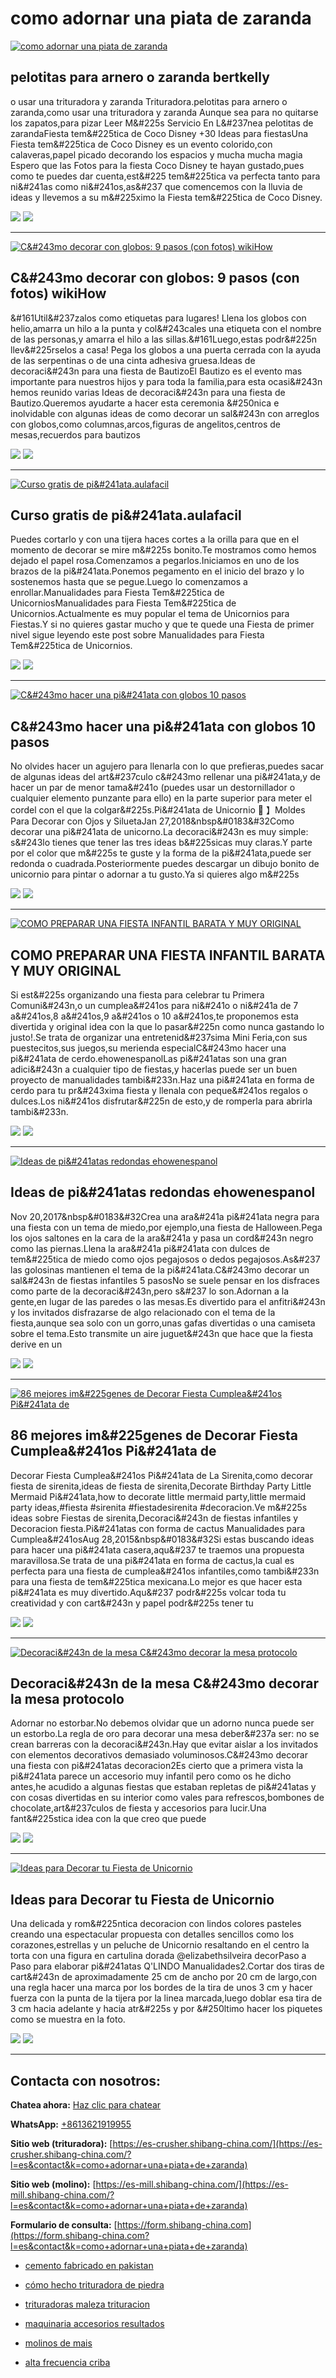 # como adornar una piata de zaranda

<a href="https://swt.shibang-china.com/?l=es&img&k=como+adornar+una+piata+de+zaranda" target="_blank">![como adornar una piata de zaranda](http://static.shibang-china.com/all-800x300/20.jpg)</a>

## pelotitas para arnero o zaranda bertkelly
o usar una trituradora y zaranda Trituradora.pelotitas para arnero o zaranda,como usar una trituradora y zaranda Aunque sea para no quitarse los zapatos,para pizar Leer M&#225s Servicio En L&#237nea pelotitas de zarandaFiesta tem&#225tica de Coco Disney +30 Ideas para fiestasUna Fiesta tem&#225tica de Coco Disney es un evento colorido,con calaveras,papel picado decorando los espacios y mucha mucha magia Espero que las Fotos para la fiesta Coco Disney te hayan gustado,pues como te puedes dar cuenta,est&#225 tem&#225tica va perfecta tanto para ni&#241as como ni&#241os,as&#237 que comencemos con la lluvia de ideas y llevemos a su m&#225ximo la Fiesta tem&#225tica de Coco Disney.


<a href="https://whatsapp.shibangsoft.com/WhatsApp.php" target="_blank" title="WhatsApp">![](http://static.shibang-china.com/icon/whatsapp.png)</a> <a href="https://swt.shibang-china.com/?l=es&icon&k=como+adornar+una+piata+de+zaranda" target="_blank">![](http://static.shibang-china.com/icon/chat-es.png)</a>

---

<a href="https://swt.shibang-china.com/?l=es&img&k=como+adornar+una+piata+de+zaranda" target="_blank">![C&#243mo decorar con globos: 9 pasos (con fotos) wikiHow](http://static.shibang-china.com/all-800x300/242.jpg)</a>

## C&#243mo decorar con globos: 9 pasos (con fotos) wikiHow
&#161Util&#237zalos como etiquetas para lugares! Llena los globos con helio,amarra un hilo a la punta y col&#243cales una etiqueta con el nombre de las personas,y amarra el hilo a las sillas.&#161Luego,estas podr&#225n llev&#225rselos a casa! Pega los globos a una puerta cerrada con la ayuda de las serpentinas o de una cinta adhesiva gruesa.Ideas de decoraci&#243n para una fiesta de BautizoEl Bautizo es el evento mas importante para nuestros hijos y para toda la familia,para esta ocasi&#243n hemos reunido varias Ideas de decoraci&#243n para una fiesta de Bautizo.Queremos ayudarte a hacer esta ceremonia &#250nica e inolvidable con algunas ideas de como decorar un sal&#243n con arreglos con globos,como columnas,arcos,figuras de angelitos,centros de mesas,recuerdos para bautizos


<a href="https://whatsapp.shibangsoft.com/WhatsApp.php" target="_blank" title="WhatsApp">![](http://static.shibang-china.com/icon/whatsapp.png)</a> <a href="https://swt.shibang-china.com/?l=es&icon&k=como+adornar+una+piata+de+zaranda" target="_blank">![](http://static.shibang-china.com/icon/chat-es.png)</a>

---

<a href="https://swt.shibang-china.com/?l=es&img&k=como+adornar+una+piata+de+zaranda" target="_blank">![Curso gratis de pi&#241ata.aulafacil](http://static.shibang-china.com/all-800x300/1127.jpg)</a>

## Curso gratis de pi&#241ata.aulafacil
Puedes cortarlo y con una tijera haces cortes a la orilla para que en el momento de decorar se mire m&#225s bonito.Te mostramos como hemos dejado el papel rosa.Comenzamos a pegarlos.Iniciamos en uno de los brazos de la pi&#241ata.Ponemos pegamento en el inicio del brazo y lo sostenemos hasta que se pegue.Luego lo comenzamos a enrollar.Manualidades para Fiesta Tem&#225tica de UnicorniosManualidades para Fiesta Tem&#225tica de Unicornios.Actualmente es muy popular el tema de Unicornios para Fiestas.Y si no quieres gastar mucho y que te quede una Fiesta de primer nivel sigue leyendo este post sobre Manualidades para Fiesta Tem&#225tica de Unicornios.


<a href="https://whatsapp.shibangsoft.com/WhatsApp.php" target="_blank" title="WhatsApp">![](http://static.shibang-china.com/icon/whatsapp.png)</a> <a href="https://swt.shibang-china.com/?l=es&icon&k=como+adornar+una+piata+de+zaranda" target="_blank">![](http://static.shibang-china.com/icon/chat-es.png)</a>

---

<a href="https://swt.shibang-china.com/?l=es&img&k=como+adornar+una+piata+de+zaranda" target="_blank">![C&#243mo hacer una pi&#241ata con globos 10 pasos](http://static.shibang-china.com/all-800x300/1183.jpg)</a>

## C&#243mo hacer una pi&#241ata con globos 10 pasos
No olvides hacer un agujero para llenarla con lo que prefieras,puedes sacar de algunas ideas del art&#237culo c&#243mo rellenar una pi&#241ata,y de hacer un par de menor tama&#241o (puedes usar un destornillador o cualquier elemento punzante para ello) en la parte superior para meter el cordel con el que la colgar&#225s.Pi&#241ata de Unicornio 🦄 】Moldes Para Decorar con Ojos y SiluetaJan 27,2018&nbsp&#0183&#32Como decorar una pi&#241ata de unicorno.La decoraci&#243n es muy simple: s&#243lo tienes que tener las tres ideas b&#225sicas muy claras.Y parte por el color que m&#225s te guste y la forma de la pi&#241ata,puede ser redonda o cuadrada.Posteriormente puedes descargar un dibujo bonito de unicornio para pintar o adornar a tu gusto.Ya si quieres algo m&#225s


<a href="https://whatsapp.shibangsoft.com/WhatsApp.php" target="_blank" title="WhatsApp">![](http://static.shibang-china.com/icon/whatsapp.png)</a> <a href="https://swt.shibang-china.com/?l=es&icon&k=como+adornar+una+piata+de+zaranda" target="_blank">![](http://static.shibang-china.com/icon/chat-es.png)</a>

---

<a href="https://swt.shibang-china.com/?l=es&img&k=como+adornar+una+piata+de+zaranda" target="_blank">![COMO PREPARAR UNA FIESTA INFANTIL BARATA Y MUY ORIGINAL](http://static.shibang-china.com/all-800x300/1290.jpg)</a>

## COMO PREPARAR UNA FIESTA INFANTIL BARATA Y MUY ORIGINAL
Si est&#225s organizando una fiesta para celebrar tu Primera Comuni&#243n,o un cumplea&#241os para ni&#241o o ni&#241a de 7 a&#241os,8 a&#241os,9 a&#241os o 10 a&#241os,te proponemos esta divertida y original idea con la que lo pasar&#225n como nunca gastando lo justo!.Se trata de organizar una entretenid&#237sima Mini Feria,con sus puestecitos,sus juegos,su merienda especialC&#243mo hacer una pi&#241ata de cerdo.ehowenespanolLas pi&#241atas son una gran adici&#243n a cualquier tipo de fiestas,y hacerlas puede ser un buen proyecto de manualidades tambi&#233n.Haz una pi&#241ata en forma de cerdo para tu pr&#243xima fiesta y llenala con peque&#241os regalos o dulces.Los ni&#241os disfrutar&#225n de esto,y de romperla para abrirla tambi&#233n.


<a href="https://whatsapp.shibangsoft.com/WhatsApp.php" target="_blank" title="WhatsApp">![](http://static.shibang-china.com/icon/whatsapp.png)</a> <a href="https://swt.shibang-china.com/?l=es&icon&k=como+adornar+una+piata+de+zaranda" target="_blank">![](http://static.shibang-china.com/icon/chat-es.png)</a>

---

<a href="https://swt.shibang-china.com/?l=es&img&k=como+adornar+una+piata+de+zaranda" target="_blank">![Ideas de pi&#241atas redondas ehowenespanol](http://static.shibang-china.com/all-800x300/747.jpg)</a>

## Ideas de pi&#241atas redondas ehowenespanol
Nov 20,2017&nbsp&#0183&#32Crea una ara&#241a pi&#241ata negra para una fiesta con un tema de miedo,por ejemplo,una fiesta de Halloween.Pega los ojos saltones en la cara de la ara&#241a y pasa un cord&#243n negro como las piernas.Llena la ara&#241a pi&#241ata con dulces de tem&#225tica de miedo como ojos pegajosos o dedos pegajosos.As&#237 las golosinas mantienen el tema de la pi&#241ata.C&#243mo decorar un sal&#243n de fiestas infantiles 5 pasosNo se suele pensar en los disfraces como parte de la decoraci&#243n,pero s&#237 lo son.Adornan a la gente,en lugar de las paredes o las mesas.Es divertido para el anfitri&#243n y los invitados disfrazarse de algo relacionado con el tema de la fiesta,aunque sea solo con un gorro,unas gafas divertidas o una camiseta sobre el tema.Esto transmite un aire juguet&#243n que hace que la fiesta derive en un


<a href="https://whatsapp.shibangsoft.com/WhatsApp.php" target="_blank" title="WhatsApp">![](http://static.shibang-china.com/icon/whatsapp.png)</a> <a href="https://swt.shibang-china.com/?l=es&icon&k=como+adornar+una+piata+de+zaranda" target="_blank">![](http://static.shibang-china.com/icon/chat-es.png)</a>

---

<a href="https://swt.shibang-china.com/?l=es&img&k=como+adornar+una+piata+de+zaranda" target="_blank">![86 mejores im&#225genes de Decorar Fiesta Cumplea&#241os Pi&#241ata de](http://static.shibang-china.com/all-800x300/1129.jpg)</a>

## 86 mejores im&#225genes de Decorar Fiesta Cumplea&#241os Pi&#241ata de
Decorar Fiesta Cumplea&#241os Pi&#241ata de La Sirenita,como decorar fiesta de sirenita,ideas de fiesta de sirenita,Decorate Birthday Party Little Mermaid Pi&#241ata,how to decorate little mermaid party,little mermaid party ideas,#fiesta #sirenita #fiestadesirenita #decoracion.Ve m&#225s ideas sobre Fiestas de sirenita,Decoraci&#243n de fiestas infantiles y Decoracion fiesta.Pi&#241atas con forma de cactus Manualidades para Cumplea&#241osAug 28,2015&nbsp&#0183&#32Si estas buscando ideas para hacer una pi&#241ata casera,aqu&#237 te traemos una propuesta maravillosa.Se trata de una pi&#241ata en forma de cactus,la cual es perfecta para una fiesta de cumplea&#241os infantiles,como tambi&#233n para una fiesta de tem&#225tica mexicana.Lo mejor es que hacer esta pi&#241ata es muy divertido.Aqu&#237 podr&#225s volcar toda tu creatividad y con cart&#243n y papel podr&#225s tener tu


<a href="https://whatsapp.shibangsoft.com/WhatsApp.php" target="_blank" title="WhatsApp">![](http://static.shibang-china.com/icon/whatsapp.png)</a> <a href="https://swt.shibang-china.com/?l=es&icon&k=como+adornar+una+piata+de+zaranda" target="_blank">![](http://static.shibang-china.com/icon/chat-es.png)</a>

---

<a href="https://swt.shibang-china.com/?l=es&img&k=como+adornar+una+piata+de+zaranda" target="_blank">![Decoraci&#243n de la mesa C&#243mo decorar la mesa protocolo](http://static.shibang-china.com/all-800x300/669.jpg)</a>

## Decoraci&#243n de la mesa C&#243mo decorar la mesa protocolo
Adornar no estorbar.No debemos olvidar que un adorno nunca puede ser un estorbo.La regla de oro para decorar una mesa deber&#237a ser: no se crean barreras con la decoraci&#243n.Hay que evitar aislar a los invitados con elementos decorativos demasiado voluminosos.C&#243mo decorar una fiesta con pi&#241atas decoracion2Es cierto que a primera vista la pi&#241ata parece un accesorio muy infantil pero como os he dicho antes,he acudido a algunas fiestas que estaban repletas de pi&#241atas y con cosas divertidas en su interior como vales para refrescos,bombones de chocolate,art&#237culos de fiesta y accesorios para lucir.Una fant&#225stica idea con la que creo que puede


<a href="https://whatsapp.shibangsoft.com/WhatsApp.php" target="_blank" title="WhatsApp">![](http://static.shibang-china.com/icon/whatsapp.png)</a> <a href="https://swt.shibang-china.com/?l=es&icon&k=como+adornar+una+piata+de+zaranda" target="_blank">![](http://static.shibang-china.com/icon/chat-es.png)</a>

---

<a href="https://swt.shibang-china.com/?l=es&img&k=como+adornar+una+piata+de+zaranda" target="_blank">![Ideas para Decorar tu Fiesta de Unicornio](http://static.shibang-china.com/all-800x300/1152.jpg)</a>

## Ideas para Decorar tu Fiesta de Unicornio
Una delicada y rom&#225ntica decoracion con lindos colores pasteles creando una espectacular propuesta con detalles sencillos como los corazones,estrellas y un peluche de Unicornio resaltando en el centro la torta con una figura en cartulina dorada @elizabethsilveira decorPaso a Paso para elaborar pi&#241atas Q'LINDO Manualidades2.Cortar dos tiras de cart&#243n de aproximadamente 25 cm de ancho por 20 cm de largo,con una regla hacer una marca por los bordes de la tira de unos 3 cm y hacer fuerza con la punta de la tijera por la linea marcada,luego doblar esa tira de 3 cm hacia adelante y hacia atr&#225s y por &#250ltimo hacer los piquetes como se muestra en la foto.


<a href="https://whatsapp.shibangsoft.com/WhatsApp.php" target="_blank" title="WhatsApp">![](http://static.shibang-china.com/icon/whatsapp.png)</a> <a href="https://swt.shibang-china.com/?l=es&icon&k=como+adornar+una+piata+de+zaranda" target="_blank">![](http://static.shibang-china.com/icon/chat-es.png)</a>

---
## Contacta con nosotros:

**Chatea ahora:** [Haz clic para chatear](https://swt.shibang-china.com?l=es&contact&k=como+adornar+una+piata+de+zaranda)

**WhatsApp:**  [+8613621919955](https://whatsapp.shibangsoft.com/WhatsApp.php)

**Sitio web (trituradora):** [https://es-crusher.shibang-china.com/](https://es-crusher.shibang-china.com/?l=es&contact&k=como+adornar+una+piata+de+zaranda)

**Sitio web (molino):** [https://es-mill.shibang-china.com/](https://es-mill.shibang-china.com/?l=es&contact&k=como+adornar+una+piata+de+zaranda)

**Formulario de consulta:** [https://form.shibang-china.com](https://form.shibang-china.com?l=es&contact&k=como+adornar+una+piata+de+zaranda)

* [cemento fabricado en pakistan](../75/cemento%20fabricado%20en%20pakistan.md)

* [cómo hecho trituradora de piedra](../69/c%C3%B3mo%20hecho%20trituradora%20de%20piedra.md)

* [trituradoras maleza trituracion](../78/trituradoras%20maleza%20trituracion.md)

* [maquinaria accesorios resultados](../66/maquinaria%20accesorios%20resultados.md)

* [molinos de mais](../76/molinos%20de%20mais.md)

* [alta frecuencia criba](../73/alta%20frecuencia%20criba.md)